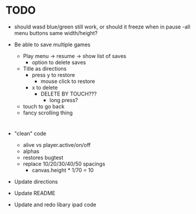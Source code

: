 # TODO

- should wasd blue/green still work, or should it freeze when in pause
-all menu buttons same width/height?

- Be able to save multiple games
    - Play menu -> resume -> show list of saves
        - option to delete saves
    - Title as directions
        - press y to restore
            - mouse click to restore
        - x to delete
            - DELETE BY TOUCH???
                - long press?
    - touch to go back
    - fancy scrolling thing


# 

- "clean" code
    - alive vs player.active/on/off
    - alphas
    - restores bugtest
    - replace 10/20/30/40/50 spacings
        - canvas.height * 1/70 = 10

- Update directions
- Update README

- Update and redo libary ipad code
